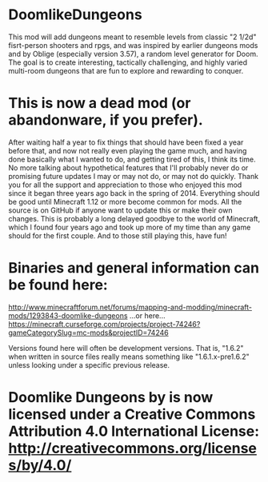 # DoomlikeDungeons

This mod will add dungeons meant to resemble levels from classic "2 1/2d" fisrt-person shooters and rpgs, and was inspired by earlier dungeons mods and by Oblige (especially version 3.57), a random level generator for Doom. The goal is to create interesting, tactically challenging, and highly varied multi-room dungeons that are fun to explore and rewarding to conquer.

# This is now a dead mod (or abandonware, if you prefer).

After waiting half a year to fix things that should have been fixed a year before that, and now not really even playing the game much, and having done basically what I wanted to do, and getting tired of this, I think its time.  No more talking about hypothetical features that I'll probably never do or promising future updates I may or may not do, or may not do quickly.  Thank you for all the support and appreciation to those who enjoyed this mod since it began three years ago back in the spring of 2014.  Everything should be good until Minecraft 1.12 or more become common for mods.  All the source is on GitHub if anyone want to update this or make their own changes.  This is probably a long delayed goodbye to the world of Minecraft, which I found four years ago and took up more of my time than any game should for the first couple.  And to those still playing this, have fun!

# Binaries and general information can be found here:

http://www.minecraftforum.net/forums/mapping-and-modding/minecraft-mods/1293843-doomlike-dungeons
...or here...
https://minecraft.curseforge.com/projects/project-74246?gameCategorySlug=mc-mods&projectID=74246

Versions found here will often be development versions.  That is, "1.6.2" when written in source files really means something like "1.6.1.x-pre1.6.2" unless looking under a specific previous release.

# Doomlike Dungeons by is now licensed under a Creative Commons Attribution 4.0 International License: http://creativecommons.org/licenses/by/4.0/
